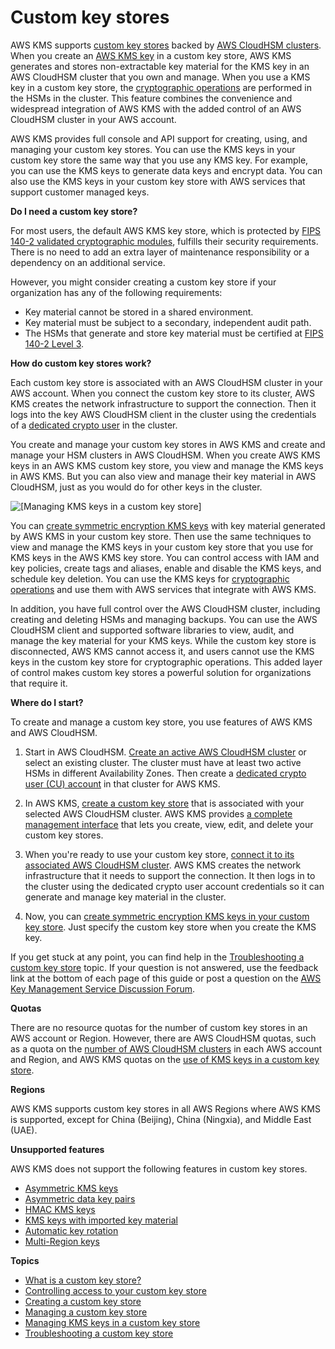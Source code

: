 # Custom key stores<a name="custom-key-store-overview"></a>

AWS KMS supports [custom key stores](key-store-concepts.md#concept-custom-key-store) backed by [AWS CloudHSM clusters](https://docs.aws.amazon.com/cloudhsm/latest/userguide/)\. When you create an [AWS KMS key](concepts.md#kms_keys) in a custom key store, AWS KMS generates and stores non\-extractable key material for the KMS key in an AWS CloudHSM cluster that you own and manage\. When you use a KMS key in a custom key store, the [cryptographic operations](use-cmk-keystore.md) are performed in the HSMs in the cluster\. This feature combines the convenience and widespread integration of AWS KMS with the added control of an AWS CloudHSM cluster in your AWS account\. 

AWS KMS provides full console and API support for creating, using, and managing your custom key stores\. You can use the KMS keys in your custom key store the same way that you use any KMS key\. For example, you can use the KMS keys to generate data keys and encrypt data\. You can also use the KMS keys in your custom key store with AWS services that support customer managed keys\.

**Do I need a custom key store?**

For most users, the default AWS KMS key store, which is protected by [FIPS 140\-2 validated cryptographic modules](https://csrc.nist.gov/projects/cryptographic-module-validation-program/certificate/4177), fulfills their security requirements\. There is no need to add an extra layer of maintenance responsibility or a dependency on an additional service\. 

However, you might consider creating a custom key store if your organization has any of the following requirements:
+ Key material cannot be stored in a shared environment\.
+ Key material must be subject to a secondary, independent audit path\.
+ The HSMs that generate and store key material must be certified at [FIPS 140\-2 Level 3](https://docs.aws.amazon.com/cloudhsm/latest/userguide/compliance.html)\.

**How do custom key stores work?**

Each custom key store is associated with an AWS CloudHSM cluster in your AWS account\. When you connect the custom key store to its cluster, AWS KMS creates the network infrastructure to support the connection\. Then it logs into the key AWS CloudHSM client in the cluster using the credentials of a [dedicated crypto user](key-store-concepts.md#concept-kmsuser) in the cluster\.

You create and manage your custom key stores in AWS KMS and create and manage your HSM clusters in AWS CloudHSM\. When you create AWS KMS keys in an AWS KMS custom key store, you view and manage the KMS keys in AWS KMS\. But you can also view and manage their key material in AWS CloudHSM, just as you would do for other keys in the cluster\.

![\[Managing KMS keys in a custom key store\]](http://docs.aws.amazon.com/kms/latest/developerguide/images/kms-hsm-view.png)

You can [create symmetric encryption KMS keys](create-cmk-keystore.md) with key material generated by AWS KMS in your custom key store\. Then use the same techniques to view and manage the KMS keys in your custom key store that you use for KMS keys in the AWS KMS key store\. You can control access with IAM and key policies, create tags and aliases, enable and disable the KMS keys, and schedule key deletion\. You can use the KMS keys for [cryptographic operations](use-cmk-keystore.md) and use them with AWS services that integrate with AWS KMS\. 

In addition, you have full control over the AWS CloudHSM cluster, including creating and deleting HSMs and managing backups\. You can use the AWS CloudHSM client and supported software libraries to view, audit, and manage the key material for your KMS keys\. While the custom key store is disconnected, AWS KMS cannot access it, and users cannot use the KMS keys in the custom key store for cryptographic operations\. This added layer of control makes custom key stores a powerful solution for organizations that require it\.

**Where do I start?**

To create and manage a custom key store, you use features of AWS KMS and AWS CloudHSM\.

1. Start in AWS CloudHSM\. [Create an active AWS CloudHSM cluster](https://docs.aws.amazon.com/cloudhsm/latest/userguide/getting-started.html) or select an existing cluster\. The cluster must have at least two active HSMs in different Availability Zones\. Then create a [dedicated crypto user \(CU\) account](key-store-concepts.md#concept-kmsuser) in that cluster for AWS KMS\. 

1. In AWS KMS, [create a custom key store](create-keystore.md) that is associated with your selected AWS CloudHSM cluster\. AWS KMS provides [a complete management interface](manage-keystore.md) that lets you create, view, edit, and delete your custom key stores\.

1. When you're ready to use your custom key store, [connect it to its associated AWS CloudHSM cluster](disconnect-keystore.md)\. AWS KMS creates the network infrastructure that it needs to support the connection\. It then logs in to the cluster using the dedicated crypto user account credentials so it can generate and manage key material in the cluster\.

1. Now, you can [create symmetric encryption KMS keys in your custom key store](create-cmk-keystore.md)\. Just specify the custom key store when you create the KMS key\.

If you get stuck at any point, you can find help in the [Troubleshooting a custom key store](fix-keystore.md) topic\. If your question is not answered, use the feedback link at the bottom of each page of this guide or post a question on the [AWS Key Management Service Discussion Forum](https://repost.aws/tags/TAMC3vcPOPTF-rPAHZVRj1PQ/aws-key-management-service)\.

**Quotas**

There are no resource quotas for the number of custom key stores in an AWS account or Region\. However, there are AWS CloudHSM quotas, such as a quota on the [number of AWS CloudHSM clusters](https://docs.aws.amazon.com/cloudhsm/latest/userguide/limits.html) in each AWS account and Region, and AWS KMS quotas on the [use of KMS keys in a custom key store](requests-per-second.md#rps-key-stores)\.<a name="cks-regions"></a>

**Regions**

AWS KMS supports custom key stores in all AWS Regions where AWS KMS is supported, except for China \(Beijing\), China \(Ningxia\), and Middle East \(UAE\)\.

**Unsupported features**

AWS KMS does not support the following features in custom key stores\.
+ [Asymmetric KMS keys](symmetric-asymmetric.md)
+ [Asymmetric data key pairs](concepts.md#data-key-pairs)
+ [HMAC KMS keys](hmac.md)
+ [KMS keys with imported key material](importing-keys.md)
+ [Automatic key rotation](rotate-keys.md)
+ [Multi\-Region keys](multi-region-keys-overview.md)

**Topics**
+ [What is a custom key store?](key-store-concepts.md)
+ [Controlling access to your custom key store](authorize-key-store.md)
+ [Creating a custom key store](create-keystore.md)
+ [Managing a custom key store](manage-keystore.md)
+ [Managing KMS keys in a custom key store](manage-cmk-keystore.md)
+ [Troubleshooting a custom key store](fix-keystore.md)